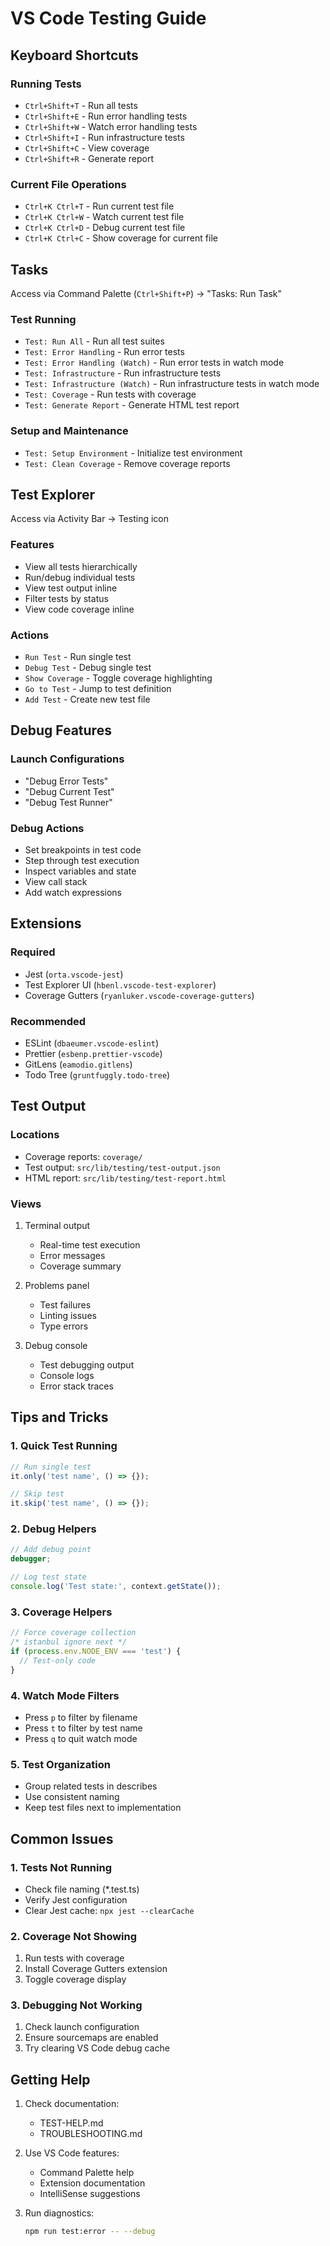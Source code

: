 # VS Code Testing Guide

## Keyboard Shortcuts

### Running Tests
- `Ctrl+Shift+T` - Run all tests
- `Ctrl+Shift+E` - Run error handling tests
- `Ctrl+Shift+W` - Watch error handling tests
- `Ctrl+Shift+I` - Run infrastructure tests
- `Ctrl+Shift+C` - View coverage
- `Ctrl+Shift+R` - Generate report

### Current File Operations
- `Ctrl+K Ctrl+T` - Run current test file
- `Ctrl+K Ctrl+W` - Watch current test file
- `Ctrl+K Ctrl+D` - Debug current test file
- `Ctrl+K Ctrl+C` - Show coverage for current file

## Tasks

Access via Command Palette (`Ctrl+Shift+P`) -> "Tasks: Run Task"

### Test Running
- `Test: Run All` - Run all test suites
- `Test: Error Handling` - Run error tests
- `Test: Error Handling (Watch)` - Run error tests in watch mode
- `Test: Infrastructure` - Run infrastructure tests
- `Test: Infrastructure (Watch)` - Run infrastructure tests in watch mode
- `Test: Coverage` - Run tests with coverage
- `Test: Generate Report` - Generate HTML test report

### Setup and Maintenance
- `Test: Setup Environment` - Initialize test environment
- `Test: Clean Coverage` - Remove coverage reports

## Test Explorer

Access via Activity Bar -> Testing icon

### Features
- View all tests hierarchically
- Run/debug individual tests
- View test output inline
- Filter tests by status
- View code coverage inline

### Actions
- `Run Test` - Run single test
- `Debug Test` - Debug single test
- `Show Coverage` - Toggle coverage highlighting
- `Go to Test` - Jump to test definition
- `Add Test` - Create new test file

## Debug Features

### Launch Configurations
- "Debug Error Tests"
- "Debug Current Test"
- "Debug Test Runner"

### Debug Actions
- Set breakpoints in test code
- Step through test execution
- Inspect variables and state
- View call stack
- Add watch expressions

## Extensions

### Required
- Jest (`orta.vscode-jest`)
- Test Explorer UI (`hbenl.vscode-test-explorer`)
- Coverage Gutters (`ryanluker.vscode-coverage-gutters`)

### Recommended
- ESLint (`dbaeumer.vscode-eslint`)
- Prettier (`esbenp.prettier-vscode`)
- GitLens (`eamodio.gitlens`)
- Todo Tree (`gruntfuggly.todo-tree`)

## Test Output

### Locations
- Coverage reports: `coverage/`
- Test output: `src/lib/testing/test-output.json`
- HTML report: `src/lib/testing/test-report.html`

### Views
1. Terminal output
   - Real-time test execution
   - Error messages
   - Coverage summary

2. Problems panel
   - Test failures
   - Linting issues
   - Type errors

3. Debug console
   - Test debugging output
   - Console logs
   - Error stack traces

## Tips and Tricks

### 1. Quick Test Running
```typescript
// Run single test
it.only('test name', () => {});

// Skip test
it.skip('test name', () => {});
```

### 2. Debug Helpers
```typescript
// Add debug point
debugger;

// Log test state
console.log('Test state:', context.getState());
```

### 3. Coverage Helpers
```typescript
// Force coverage collection
/* istanbul ignore next */
if (process.env.NODE_ENV === 'test') {
  // Test-only code
}
```

### 4. Watch Mode Filters
- Press `p` to filter by filename
- Press `t` to filter by test name
- Press `q` to quit watch mode

### 5. Test Organization
- Group related tests in describes
- Use consistent naming
- Keep test files next to implementation

## Common Issues

### 1. Tests Not Running
- Check file naming (*.test.ts)
- Verify Jest configuration
- Clear Jest cache: `npx jest --clearCache`

### 2. Coverage Not Showing
1. Run tests with coverage
2. Install Coverage Gutters extension
3. Toggle coverage display

### 3. Debugging Not Working
1. Check launch configuration
2. Ensure sourcemaps are enabled
3. Try clearing VS Code debug cache

## Getting Help

1. Check documentation:
   - TEST-HELP.md
   - TROUBLESHOOTING.md
   
2. Use VS Code features:
   - Command Palette help
   - Extension documentation
   - IntelliSense suggestions

3. Run diagnostics:
   ```bash
   npm run test:error -- --debug